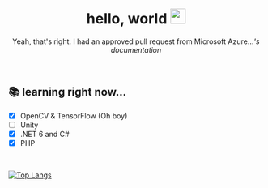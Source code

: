 <h1 align='center'>hello, world <img src="https://raw.githubusercontent.com/MartinHeinz/MartinHeinz/master/wave.gif" width="30"></h1>

<!-- I should start using gifs more often... -->
<p align='center'>Yeah, that's right. I had an approved pull request from Microsoft Azure...<em>'s documentation</em></p>

<br>

<h2 align='justify'>📚 learning right now... </h2>

- [x] OpenCV & TensorFlow (Oh boy)
- [ ] Unity
- [x] .NET 6 and C#
- [x] PHP

<br>

[![Top Langs](https://github-readme-stats.vercel.app/api/top-langs/?username=enricosebastian&layout=compact&theme=github_dark)](https://github.com/anuraghazra/github-readme-stats)

